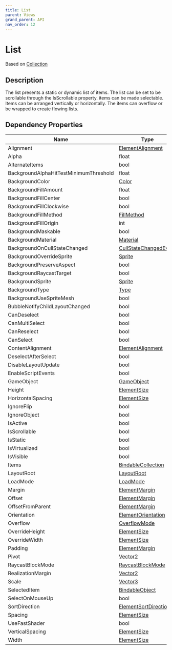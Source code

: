 ```yaml
---
title: List
parent: Views
grand_parent: API
nav_order: 12
---
```


# List

Based on [Collection](Collection)

## Description

The list presents a static or dynamic list of items. The list can be set to be scrollable through the IsScrollable property. items can be made selectable. Items can be arranged vertically or horizontally. The items can overflow or be wrapped to create flowing lists.

## Dependency Properties

| Name | Type | Description |
| --- | --- | --- |
| Alignment | [ElementAlignment](Api/Types/ElementAlignment) |  |
| Alpha | float |  |
| AlternateItems | bool |  |
| BackgroundAlphaHitTestMinimumThreshold | float |  |
| BackgroundColor | [Color](http://docs.unity3d.com/ScriptReference/Color.html) |  |
| BackgroundFillAmount | float |  |
| BackgroundFillCenter | bool |  |
| BackgroundFillClockwise | bool |  |
| BackgroundFillMethod | [FillMethod](http://docs.unity3d.com/ScriptReference/FillMethod.html) |  |
| BackgroundFillOrigin | int |  |
| BackgroundMaskable | bool |  |
| BackgroundMaterial | [Material](http://docs.unity3d.com/ScriptReference/Material.html) |  |
| BackgroundOnCullStateChanged | [CullStateChangedEvent](http://docs.unity3d.com/ScriptReference/CullStateChangedEvent.html) |  |
| BackgroundOverrideSprite | [Sprite](http://docs.unity3d.com/ScriptReference/Sprite.html) |  |
| BackgroundPreserveAspect | bool |  |
| BackgroundRaycastTarget | bool |  |
| BackgroundSprite | [Sprite](http://docs.unity3d.com/ScriptReference/Sprite.html) |  |
| BackgroundType | [Type](http://docs.unity3d.com/ScriptReference/Type.html) |  |
| BackgroundUseSpriteMesh | bool |  |
| BubbleNotifyChildLayoutChanged | bool |  |
| CanDeselect | bool |  |
| CanMultiSelect | bool |  |
| CanReselect | bool |  |
| CanSelect | bool |  |
| ContentAlignment | [ElementAlignment](Api/Types/ElementAlignment) |  |
| DeselectAfterSelect | bool |  |
| DisableLayoutUpdate | bool |  |
| EnableScriptEvents | bool |  |
| GameObject | [GameObject](http://docs.unity3d.com/ScriptReference/GameObject.html) |  |
| Height | [ElementSize](Api/Types/ElementSize) |  |
| HorizontalSpacing | [ElementSize](Api/Types/ElementSize) |  |
| IgnoreFlip | bool |  |
| IgnoreObject | bool |  |
| IsActive | bool |  |
| IsScrollable | bool |  |
| IsStatic | bool |  |
| IsVirtualized | bool |  |
| IsVisible | bool |  |
| Items | [BindableCollection](Api/Types/BindableCollection) |  |
| LayoutRoot | [LayoutRoot](Api/Views/LayoutRoot) |  |
| LoadMode | [LoadMode](Api/Types/LoadMode) |  |
| Margin | [ElementMargin](Api/Types/ElementMargin) |  |
| Offset | [ElementMargin](Api/Types/ElementMargin) |  |
| OffsetFromParent | [ElementMargin](Api/Types/ElementMargin) |  |
| Orientation | [ElementOrientation](Api/Types/ElementOrientation) |  |
| Overflow | [OverflowMode](Api/Types/OverflowMode) |  |
| OverrideHeight | [ElementSize](Api/Types/ElementSize) |  |
| OverrideWidth | [ElementSize](Api/Types/ElementSize) |  |
| Padding | [ElementMargin](Api/Types/ElementMargin) |  |
| Pivot | [Vector2](http://docs.unity3d.com/ScriptReference/Vector2.html) |  |
| RaycastBlockMode | [RaycastBlockMode](Api/Types/RaycastBlockMode) |  |
| RealizationMargin | [Vector2](http://docs.unity3d.com/ScriptReference/Vector2.html) |  |
| Scale | [Vector3](http://docs.unity3d.com/ScriptReference/Vector3.html) |  |
| SelectedItem | [BindableObject](Api/Types/BindableObject) |  |
| SelectOnMouseUp | bool |  |
| SortDirection | [ElementSortDirection](Api/Types/ElementSortDirection) |  |
| Spacing | [ElementSize](Api/Types/ElementSize) |  |
| UseFastShader | bool |  |
| VerticalSpacing | [ElementSize](Api/Types/ElementSize) |  |
| Width | [ElementSize](Api/Types/ElementSize) |  |
